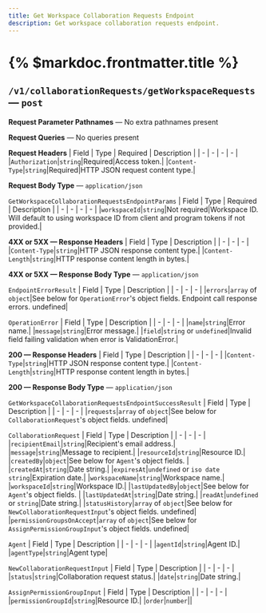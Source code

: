 ```yaml
---
title: Get Workspace Collaboration Requests Endpoint
description: Get workspace collaboration requests endpoint.
---
```


# {% $markdoc.frontmatter.title %}
## `/v1/collaborationRequests/getWorkspaceRequests` — `post`
**Request Parameter Pathnames** — No extra pathnames present

**Request Queries** — No queries present

**Request Headers**
| Field | Type | Required | Description |
| - | - | - | - |
|`Authorization`|`string`|Required|Access token.|
|`Content-Type`|`string`|Required|HTTP JSON request content type.|

**Request Body Type** — `application/json`

`GetWorkspaceCollaborationRequestsEndpointParams`
| Field | Type | Required | Description |
| - | - | - | - |
|`workspaceId`|`string`|Not required|Workspace ID. Will default to using workspace ID from client and program tokens if not provided.|

**4XX or 5XX  —  Response Headers**
| Field | Type | Description |
| - | - | - |
|`Content-Type`|`string`|HTTP JSON response content type.|
|`Content-Length`|`string`|HTTP response content length in bytes.|

**4XX or 5XX  —  Response Body Type** — `application/json`

`EndpointErrorResult`
| Field | Type | Description |
| - | - | - |
|`errors`|`array` of `object`|See below for `OperationError`'s object fields. Endpoint call response errors. undefined|

`OperationError`
| Field | Type | Description |
| - | - | - |
|`name`|`string`|Error name.|
|`message`|`string`|Error message.|
|`field`|`string` or `undefined`|Invalid field failing validation when error is ValidationError.|

**200  —  Response Headers**
| Field | Type | Description |
| - | - | - |
|`Content-Type`|`string`|HTTP JSON response content type.|
|`Content-Length`|`string`|HTTP response content length in bytes.|

**200  —  Response Body Type** — `application/json`

`GetWorkspaceCollaborationRequestsEndpointSuccessResult`
| Field | Type | Description |
| - | - | - |
|`requests`|`array` of `object`|See below for `CollaborationRequest`'s object fields.  undefined|

`CollaborationRequest`
| Field | Type | Description |
| - | - | - |
|`recipientEmail`|`string`|Recipient's email address.|
|`message`|`string`|Message to recipient.|
|`resourceId`|`string`|Resource ID.|
|`createdBy`|`object`|See below for `Agent`'s object fields. |
|`createdAt`|`string`|Date string.|
|`expiresAt`|`undefined` or `iso date string`|Expiration date.|
|`workspaceName`|`string`|Workspace name.|
|`workspaceId`|`string`|Workspace ID.|
|`lastUpdatedBy`|`object`|See below for `Agent`'s object fields. |
|`lastUpdatedAt`|`string`|Date string.|
|`readAt`|`undefined` or `string`|Date string.|
|`statusHistory`|`array` of `object`|See below for `NewCollaborationRequestInput`'s object fields.  undefined|
|`permissionGroupsOnAccept`|`array` of `object`|See below for `AssignPermissionGroupInput`'s object fields.  undefined|

`Agent`
| Field | Type | Description |
| - | - | - |
|`agentId`|`string`|Agent ID.|
|`agentType`|`string`|Agent type|

`NewCollaborationRequestInput`
| Field | Type | Description |
| - | - | - |
|`status`|`string`|Collaboration request status.|
|`date`|`string`|Date string.|

`AssignPermissionGroupInput`
| Field | Type | Description |
| - | - | - |
|`permissionGroupId`|`string`|Resource ID.|
|`order`|`number`||


